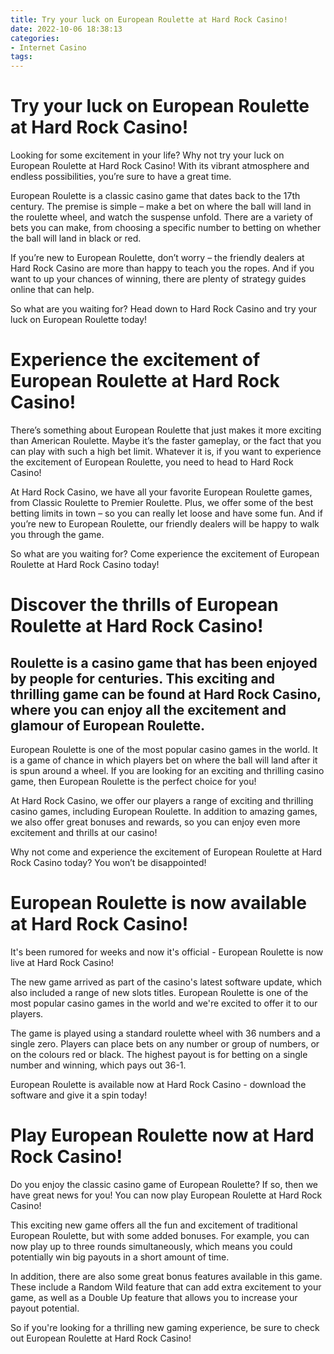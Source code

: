 ```yaml
---
title: Try your luck on European Roulette at Hard Rock Casino!
date: 2022-10-06 18:38:13
categories:
- Internet Casino
tags:
---
```



#  Try your luck on European Roulette at Hard Rock Casino!

Looking for some excitement in your life? Why not try your luck on European Roulette at Hard Rock Casino! With its vibrant atmosphere and endless possibilities, you’re sure to have a great time.

European Roulette is a classic casino game that dates back to the 17th century. The premise is simple – make a bet on where the ball will land in the roulette wheel, and watch the suspense unfold. There are a variety of bets you can make, from choosing a specific number to betting on whether the ball will land in black or red.

If you’re new to European Roulette, don’t worry – the friendly dealers at Hard Rock Casino are more than happy to teach you the ropes. And if you want to up your chances of winning, there are plenty of strategy guides online that can help.

So what are you waiting for? Head down to Hard Rock Casino and try your luck on European Roulette today!

#  Experience the excitement of European Roulette at Hard Rock Casino!

There’s something about European Roulette that just makes it more exciting than American Roulette. Maybe it’s the faster gameplay, or the fact that you can play with such a high bet limit. Whatever it is, if you want to experience the excitement of European Roulette, you need to head to Hard Rock Casino!

At Hard Rock Casino, we have all your favorite European Roulette games, from Classic Roulette to Premier Roulette. Plus, we offer some of the best betting limits in town – so you can really let loose and have some fun. And if you’re new to European Roulette, our friendly dealers will be happy to walk you through the game.

So what are you waiting for? Come experience the excitement of European Roulette at Hard Rock Casino today!

#  Discover the thrills of European Roulette at Hard Rock Casino!

 ## Roulette is a casino game that has been enjoyed by people for centuries. This exciting and thrilling game can be found at Hard Rock Casino, where you can enjoy all the excitement and glamour of European Roulette.

European Roulette is one of the most popular casino games in the world. It is a game of chance in which players bet on where the ball will land after it is spun around a wheel. If you are looking for an exciting and thrilling casino game, then European Roulette is the perfect choice for you!

At Hard Rock Casino, we offer our players a range of exciting and thrilling casino games, including European Roulette. In addition to amazing games, we also offer great bonuses and rewards, so you can enjoy even more excitement and thrills at our casino!

Why not come and experience the excitement of European Roulette at Hard Rock Casino today? You won’t be disappointed!

#  European Roulette is now available at Hard Rock Casino!

It's been rumored for weeks and now it's official - European Roulette is now live at Hard Rock Casino!

The new game arrived as part of the casino's latest software update, which also included a range of new slots titles. European Roulette is one of the most popular casino games in the world and we're excited to offer it to our players.

The game is played using a standard roulette wheel with 36 numbers and a single zero. Players can place bets on any number or group of numbers, or on the colours red or black. The highest payout is for betting on a single number and winning, which pays out 36-1.

European Roulette is available now at Hard Rock Casino - download the software and give it a spin today!

#  Play European Roulette now at Hard Rock Casino!

Do you enjoy the classic casino game of European Roulette? If so, then we have great news for you! You can now play European Roulette at Hard Rock Casino!

This exciting new game offers all the fun and excitement of traditional European Roulette, but with some added bonuses. For example, you can now play up to three rounds simultaneously, which means you could potentially win big payouts in a short amount of time.

In addition, there are also some great bonus features available in this game. These include a Random Wild feature that can add extra excitement to your game, as well as a Double Up feature that allows you to increase your payout potential.

So if you're looking for a thrilling new gaming experience, be sure to check out European Roulette at Hard Rock Casino!